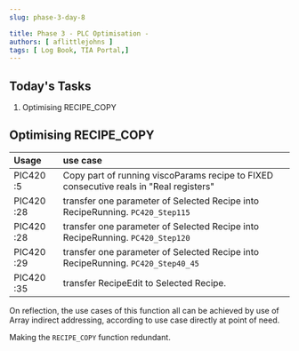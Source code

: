 ```yaml
---
slug: phase-3-day-8

title: Phase 3 - PLC Optimisation - 
authors: [ aflittlejohns ]
tags: [ Log Book, TIA Portal,]
---
```

## Today's Tasks
1. Optimising RECIPE_COPY



<!-- truncate -->

## Optimising RECIPE_COPY

| Usage      | use case                                                                               |
|:-----------|:---------------------------------------------------------------------------------------|
| PIC420 :5  | Copy part of running viscoParams recipe to FIXED consecutive reals in "Real registers" | 
| PIC420 :28 | transfer one parameter of Selected Recipe into RecipeRunning.  `PC420_Step115`         | 
| PIC420 :28 | transfer one parameter of Selected Recipe into RecipeRunning.  `PC420_Step120`         | 
| PIC420 :29 | transfer one parameter of Selected Recipe into RecipeRunning.   `PC420_Step40_45`      | 
| PIC420 :35 | transfer RecipeEdit to  Selected Recipe.                                               | 


On reflection, the use cases of this function all can be achieved by use of Array indirect addressing, according to
use case directly at point of need.

Making the `RECIPE_COPY` function redundant.